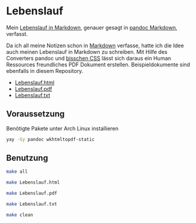 # Lebenslauf

Mein [Lebenslauf in Markdown](https://raw.githubusercontent.com/Madic-/Lebenslauf/master/Lebenslauf.md), genauer gesagt in [pandoc Markdown](https://pandoc.org/MANUAL.html#pandocs-markdown), verfasst.

Da ich all meine Notizen schon in [Markdown](https://en.wikipedia.org/wiki/Markdown) verfasse, hatte ich die Idee auch meinen Lebenslauf in Markdown zu schreiben. Mit Hilfe des Converters pandoc und [bisschen CSS](style.css) lässt sich daraus ein Human Ressources freundliches PDF Dokument erstellen. Beispieldokumente sind ebenfalls in diesem Repository.

* [Lebenslauf.html](Lebenslauf.html)
* [Lebenslauf.pdf](Lebenslauf.pdf)
* [Lebenslauf.txt](Lebenslauf.txt)

## Voraussetzung

Benötigte Pakete unter Arch Linux installieren

```bash
yay -Sy pandoc wkhtmltopdf-static
```

## Benutzung

```bash
make all
```

```bash
make Lebenslauf.html
```

```bash
make Lebenslauf.pdf
```

```bash
make Lebenslauf.txt
```

```bash
make clean
```
